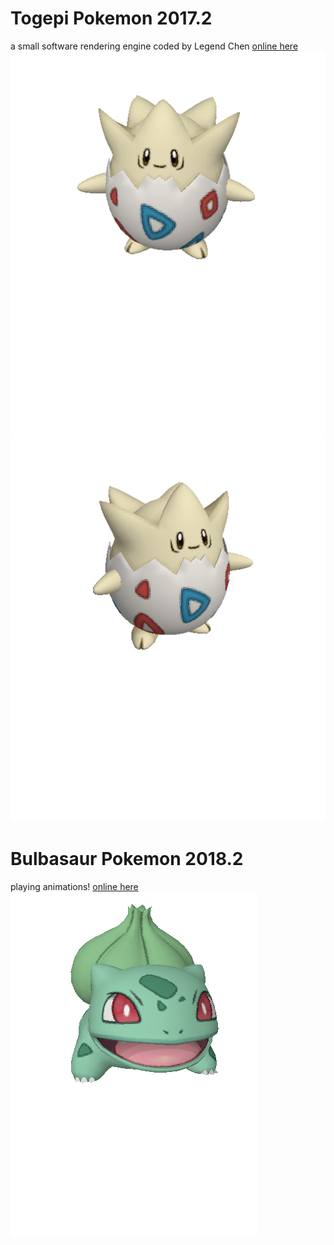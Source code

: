 
# Togepi Pokemon 2017.2

a small software rendering engine coded by Legend Chen
[online here](https://legend-chen.github.io/software-rendering-engine/bin/demo.html) 
<img src="togepi-front.png" />
<img src="togepi.png" />


# Bulbasaur Pokemon 2018.2
playing animations!
[online here](https://legend-chen.github.io/software-rendering-engine/08/index.html) 
<img src="bulbasaur.png" />